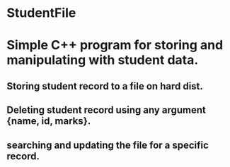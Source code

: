 # StudentFile
# Simple C++ program for storing and manipulating with student data.

## Storing student record to a file on hard dist.
## Deleting student record using any argument {name, id, marks}.
## searching and updating the file for a specific record.
